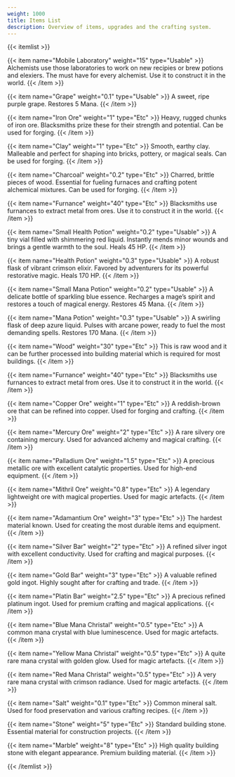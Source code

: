 ```yaml
---
weight: 1000
title: Items List
description: Overview of items, upgrades and the crafting system.
---
```


{{< itemlist >}}

{{< item name="Mobile Laboratory" weight="15" type="Usable" >}}
Alchemists use those laboratories to work on new recipies or brew potions and elexiers. The must have for every alchemist.
Use it to construct it in the world.
{{< /item >}}

{{< item name="Grape" weight="0.1" type="Usable" >}}
A sweet, ripe purple grape. Restores 5 Mana.
{{< /item >}}

{{< item name="Iron Ore" weight="1" type="Etc" >}}
Heavy, rugged chunks of iron ore. Blacksmiths prize these for their strength and potential. Can be used for forging.
{{< /item >}}

{{< item name="Clay" weight="1" type="Etc" >}}
Smooth, earthy clay. Malleable and perfect for shaping into bricks, pottery, or magical seals. Can be used for forging.
{{< /item >}}

{{< item name="Charcoal" weight="0.2" type="Etc" >}}
Charred, brittle pieces of wood. Essential for fueling furnaces and crafting potent alchemical mixtures. Can be used for forging.
{{< /item >}}

{{< item name="Furnance" weight="40" type="Etc" >}}
Blacksmiths use furnances to extract metal from ores.
Use it to construct it in the world.
{{< /item >}}

{{< item name="Small Health Potion" weight="0.2" type="Usable" >}}
A tiny vial filled with shimmering red liquid. Instantly mends minor wounds and brings a gentle warmth to the soul. Heals 45 HP.
{{< /item >}}

{{< item name="Health Potion" weight="0.3" type="Usable" >}}
A robust flask of vibrant crimson elixir. Favored by adventurers for its powerful restorative magic. Heals 170 HP.
{{< /item >}}

{{< item name="Small Mana Potion" weight="0.2" type="Usable" >}}
A delicate bottle of sparkling blue essence. Recharges a mage’s spirit and restores a touch of magical energy. Restores 45 Mana.
{{< /item >}}

{{< item name="Mana Potion" weight="0.3" type="Usable" >}}
A swirling flask of deep azure liquid. Pulses with arcane power, ready to fuel the most demanding spells. Restores 170 Mana.
{{< /item >}}

{{< item name="Wood" weight="30" type="Etc" >}}
This is raw wood and it can be further processed into building material which is required for most buildings.
{{< /item >}}

{{< item name="Furnance" weight="40" type="Etc" >}}
Blacksmiths use furnances to extract metal from ores.
Use it to construct it in the world.
{{< /item >}}

{{< item name="Copper Ore" weight="1" type="Etc" >}}
A reddish-brown ore that can be refined into copper. Used for forging and crafting.
{{< /item >}}

{{< item name="Mercury Ore" weight="2" type="Etc" >}}
A rare silvery ore containing mercury. Used for advanced alchemy and magical crafting.
{{< /item >}}

{{< item name="Palladium Ore" weight="1.5" type="Etc" >}}
A precious metallic ore with excellent catalytic properties. Used for high-end equipment.
{{< /item >}}

{{< item name="Mithril Ore" weight="0.8" type="Etc" >}}
A legendary lightweight ore with magical properties. Used for magic artefacts.
{{< /item >}}

{{< item name="Adamantium Ore" weight="3" type="Etc" >}}
The hardest material known. Used for creating the most durable items and equipment.
{{< /item >}}

{{< item name="Silver Bar" weight="2" type="Etc" >}}
A refined silver ingot with excellent conductivity. Used for crafting and magical purposes.
{{< /item >}}

{{< item name="Gold Bar" weight="3" type="Etc" >}}
A valuable refined gold ingot. Highly sought after for crafting and trade.
{{< /item >}}

{{< item name="Platin Bar" weight="2.5" type="Etc" >}}
A precious refined platinum ingot. Used for premium crafting and magical applications.
{{< /item >}}

{{< item name="Blue Mana Christal" weight="0.5" type="Etc" >}}
A common mana crystal with blue luminescence. Used for magic artefacts.
{{< /item >}}

{{< item name="Yellow Mana Christal" weight="0.5" type="Etc" >}}
A quite rare mana crystal with golden glow. Used for magic artefacts.
{{< /item >}}

{{< item name="Red Mana Christal" weight="0.5" type="Etc" >}}
A very rare mana crystal with crimson radiance. Used for magic artefacts.
{{< /item >}}

{{< item name="Salt" weight="0.1" type="Etc" >}}
Common mineral salt. Used for food preservation and various crafting recipes.
{{< /item >}}

{{< item name="Stone" weight="5" type="Etc" >}}
Standard building stone. Essential material for construction projects.
{{< /item >}}

{{< item name="Marble" weight="8" type="Etc" >}}
High quality building stone with elegant appearance. Premium building material.
{{< /item >}}

{{< /itemlist >}}
